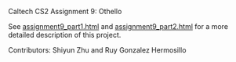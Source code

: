 Caltech CS2 Assignment 9: Othello

See [assignment9_part1.html](http://htmlpreview.github.io/?https://github.com/caltechcs2/othello/blob/master/assignment9_part1.html) and [assignment9_part2.html](http://htmlpreview.github.io/?https://github.com/caltechcs2/othello/blob/master/assignment9_part2.html) for a more detailed description of this project. 

Contributors: Shiyun Zhu and Ruy Gonzalez Hermosillo

